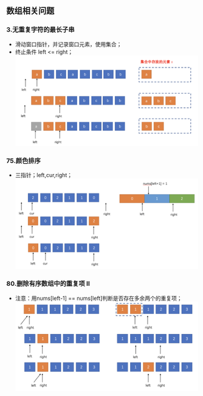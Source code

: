 ## 数组相关问题

### 3.无重复字符的最长子串
- 滑动窗口指针，并记录窗口元素，使用集合；
- 终止条件 left <= right；
![无重复字符的最长子串](./pics/QQ20211023-122317@2x.png)

### 75.颜色排序
- 三指针；left,cur,right；
![颜色排序](./pics/QQ20211023-123323@2x.png)

### 80.删除有序数组中的重复项 II
- 注意：用nums[left-1] == nums[left]判断是否存在多余两个的重复项；
![删除有序数组中的重复项 II](./pics/QQ20211023-124825@2x.png)


